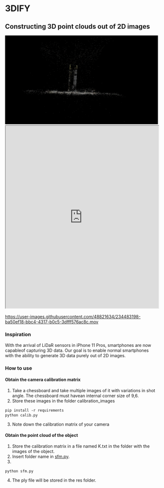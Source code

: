 # 3DIFY
## Constructing 3D point clouds out of 2D images
<img src="assets/Screenshot 2023-04-26 at 10.59.23 AM.png"/>
<iframe src="https://github.com/aman190202/3Dify/blob/main/res/Hit.ply" width="100%" height="600"></iframe>



https://user-images.githubusercontent.com/48821634/234483198-ba50ef18-bbc4-4317-b0c5-3dfff576ac8c.mov


### Inspiration
With the arrival of LiDaR sensors in iPhone 11 Pros, smartphones are now capableof capturing 3D data. Our goal is to enable normal smartphones with the ability to generate 3D data purely out of 2D images.

### How to use 
#### Obtain the camera calibration matrix
1. Take a chessboard and take multiple images of it with variations in shot angle. The chessboard must havean internal corner size of 9,6.
2. Store these images in the folder calibration_images
```
pip install -r requirements
python calib.py

```
3. Note down the calibration matrix of your camera

#### Obtain the point cloud of the object

1. Store the calibration matrix in a file named K.txt in the folder with the images of the object.
2. Insert folder name in <a href="sfm.py">sfm.py</a>.
3.
```
python sfm.py
```
4. The ply file will be stored in the res folder. 
